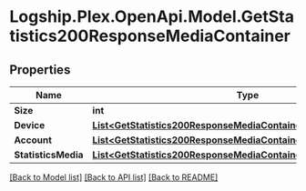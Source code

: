 # Logship.Plex.OpenApi.Model.GetStatistics200ResponseMediaContainer

## Properties

Name | Type | Description | Notes
------------ | ------------- | ------------- | -------------
**Size** | **int** |  | [optional] 
**Device** | [**List&lt;GetStatistics200ResponseMediaContainerDeviceInner&gt;**](GetStatistics200ResponseMediaContainerDeviceInner.md) |  | [optional] 
**Account** | [**List&lt;GetStatistics200ResponseMediaContainerAccountInner&gt;**](GetStatistics200ResponseMediaContainerAccountInner.md) |  | [optional] 
**StatisticsMedia** | [**List&lt;GetStatistics200ResponseMediaContainerStatisticsMediaInner&gt;**](GetStatistics200ResponseMediaContainerStatisticsMediaInner.md) |  | [optional] 

[[Back to Model list]](../../README.md#documentation-for-models) [[Back to API list]](../../README.md#documentation-for-api-endpoints) [[Back to README]](../../README.md)

